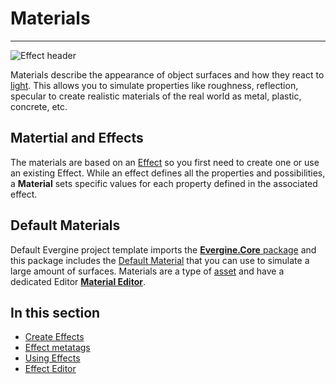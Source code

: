 # Materials
---
![Effect header](images/materials.jpg)

Materials describe the appearance of object surfaces and how they react to [light](../lights.md). This allows you to simulate properties like roughness, reflection, specular to create realistic materials of the real world as metal, plastic, concrete, etc. 

## Matertial and Effects
The materials are based on an [Effect](../effects.md) so you first need to create one or use an existing Effect.
While an effect defines all the properties and possibilities, a **Material** sets specific values for each property defined in the associated effect.

## Default Materials
Default Evergine project template imports the [ **Evergine.Core** package](../../evergine_studio/packages.md) and this package includes the [Default Material](material_editor.md) that you can use to simulate a large amount of surfaces. Materials are a type of [asset](../../evergine_studio/assets/index.md) and have a dedicated Editor [**Material Editor**](material_editor.md).

## In this section
* [Create Effects](create_effects.md)
* [Effect metatags](effect_metatags.md)
* [Using Effects](using_effects.md)
* [Effect Editor](effect_editor.md)
